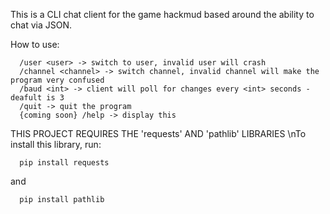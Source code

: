 This is a CLI chat client for the game hackmud based around the ability to chat via JSON.

How to use:
```
  /user <user> -> switch to user, invalid user will crash
  /channel <channel> -> switch channel, invalid channel will make the program very confused
  /baud <int> -> client will poll for changes every <int> seconds - deafult is 3
  /quit -> quit the program
  {coming soon} /help -> display this
```

THIS PROJECT REQUIRES THE 'requests' AND 'pathlib'  LIBRARIES
\nTo install this library, run:
```
  pip install requests
```
and
```
  pip install pathlib
```
